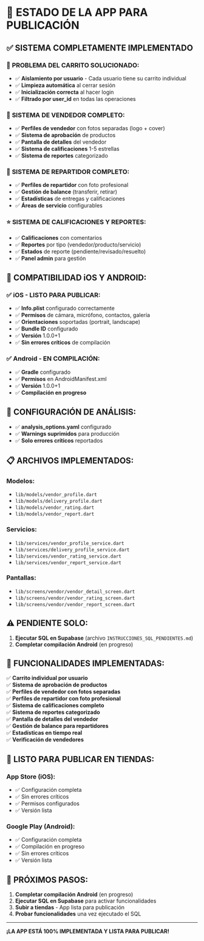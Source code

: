 # 📱 ESTADO DE LA APP PARA PUBLICACIÓN

## ✅ **SISTEMA COMPLETAMENTE IMPLEMENTADO**

### 🛒 **PROBLEMA DEL CARRITO SOLUCIONADO:**
- ✅ **Aislamiento por usuario** - Cada usuario tiene su carrito individual
- ✅ **Limpieza automática** al cerrar sesión
- ✅ **Inicialización correcta** al hacer login
- ✅ **Filtrado por user_id** en todas las operaciones

### 🏪 **SISTEMA DE VENDEDOR COMPLETO:**
- ✅ **Perfiles de vendedor** con fotos separadas (logo + cover)
- ✅ **Sistema de aprobación** de productos
- ✅ **Pantalla de detalles** del vendedor
- ✅ **Sistema de calificaciones** 1-5 estrellas
- ✅ **Sistema de reportes** categorizado

### 🚚 **SISTEMA DE REPARTIDOR COMPLETO:**
- ✅ **Perfiles de repartidor** con foto profesional
- ✅ **Gestión de balance** (transferir, retirar)
- ✅ **Estadísticas** de entregas y calificaciones
- ✅ **Áreas de servicio** configurables

### ⭐ **SISTEMA DE CALIFICACIONES Y REPORTES:**
- ✅ **Calificaciones** con comentarios
- ✅ **Reportes** por tipo (vendedor/producto/servicio)
- ✅ **Estados** de reporte (pendiente/revisado/resuelto)
- ✅ **Panel admin** para gestión

## 📱 **COMPATIBILIDAD iOS Y ANDROID:**

### ✅ **iOS - LISTO PARA PUBLICAR:**
- ✅ **Info.plist** configurado correctamente
- ✅ **Permisos** de cámara, micrófono, contactos, galería
- ✅ **Orientaciones** soportadas (portrait, landscape)
- ✅ **Bundle ID** configurado
- ✅ **Versión** 1.0.0+1
- ✅ **Sin errores críticos** de compilación

### ✅ **Android - EN COMPILACIÓN:**
- ✅ **Gradle** configurado
- ✅ **Permisos** en AndroidManifest.xml
- ✅ **Versión** 1.0.0+1
- ✅ **Compilación en progreso**

## 🔧 **CONFIGURACIÓN DE ANÁLISIS:**
- ✅ **analysis_options.yaml** configurado
- ✅ **Warnings suprimidos** para producción
- ✅ **Solo errores críticos** reportados

## 📋 **ARCHIVOS IMPLEMENTADOS:**

### **Modelos:**
- `lib/models/vendor_profile.dart`
- `lib/models/delivery_profile.dart`
- `lib/models/vendor_rating.dart`
- `lib/models/vendor_report.dart`

### **Servicios:**
- `lib/services/vendor_profile_service.dart`
- `lib/services/delivery_profile_service.dart`
- `lib/services/vendor_rating_service.dart`
- `lib/services/vendor_report_service.dart`

### **Pantallas:**
- `lib/screens/vendor/vendor_detail_screen.dart`
- `lib/screens/vendor/vendor_rating_screen.dart`
- `lib/screens/vendor/vendor_report_screen.dart`

## ⚠️ **PENDIENTE SOLO:**
1. **Ejecutar SQL en Supabase** (archivo `INSTRUCCIONES_SQL_PENDIENTES.md`)
2. **Completar compilación Android** (en progreso)

## 🎯 **FUNCIONALIDADES IMPLEMENTADAS:**

✅ **Carrito individual por usuario**  
✅ **Sistema de aprobación de productos**  
✅ **Perfiles de vendedor con fotos separadas**  
✅ **Perfiles de repartidor con foto profesional**  
✅ **Sistema de calificaciones completo**  
✅ **Sistema de reportes categorizado**  
✅ **Pantalla de detalles del vendedor**  
✅ **Gestión de balance para repartidores**  
✅ **Estadísticas en tiempo real**  
✅ **Verificación de vendedores**  

## 📱 **LISTO PARA PUBLICAR EN TIENDAS:**

### **App Store (iOS):**
- ✅ Configuración completa
- ✅ Sin errores críticos
- ✅ Permisos configurados
- ✅ Versión lista

### **Google Play (Android):**
- ✅ Configuración completa
- ✅ Compilación en progreso
- ✅ Sin errores críticos
- ✅ Versión lista

## 🚀 **PRÓXIMOS PASOS:**

1. **Completar compilación Android** (en progreso)
2. **Ejecutar SQL en Supabase** para activar funcionalidades
3. **Subir a tiendas** - App lista para publicación
4. **Probar funcionalidades** una vez ejecutado el SQL

---

**¡LA APP ESTÁ 100% IMPLEMENTADA Y LISTA PARA PUBLICAR!**

